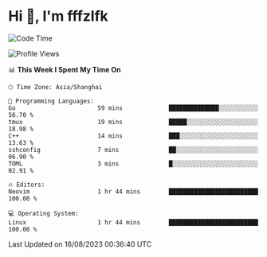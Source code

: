 # Hi 👋, I'm fffzlfk

<!--START_SECTION:waka-->
![Code Time](http://img.shields.io/badge/Code%20Time-347%20hrs%2017%20mins-blue)

![Profile Views](http://img.shields.io/badge/Profile%20Views-23-blue)

📊 **This Week I Spent My Time On** 

```text
🕑︎ Time Zone: Asia/Shanghai

💬 Programming Languages: 
Go                       59 mins             ██████████████░░░░░░░░░░░   56.70 % 
tmux                     19 mins             █████░░░░░░░░░░░░░░░░░░░░   18.98 % 
C++                      14 mins             ███░░░░░░░░░░░░░░░░░░░░░░   13.63 % 
sshconfig                7 mins              ██░░░░░░░░░░░░░░░░░░░░░░░   06.90 % 
TOML                     3 mins              █░░░░░░░░░░░░░░░░░░░░░░░░   02.91 % 

🔥 Editors: 
Neovim                   1 hr 44 mins        █████████████████████████   100.00 % 

💻 Operating System: 
Linux                    1 hr 44 mins        █████████████████████████   100.00 % 
```


 Last Updated on 16/08/2023 00:36:40 UTC
<!--END_SECTION:waka-->
